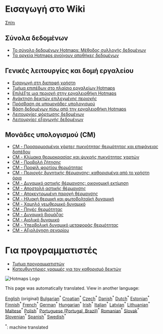 <h1> Εισαγωγή στο Wiki </h1><p> <a href="Home">Σπίτι</a> </p><h2> Σύνολα δεδομένων </h2><ul><li> <a href="Hotmaps-data-set-method-of-data-collection">Το σύνολο δεδομένων Hotmaps: Μέθοδος συλλογής δεδομένων</a> </li><li> <a href="Hotmaps-open-data-repositories">Τα αρχεία Hotmaps ανοίγουν αποθήκες δεδομένων</a> </li></ul><h2> Γενικές λειτουργίες και δομή εργαλείου </h2><ul><li> <a href="Introduction-to-user-interface">Εισαγωγή στη διεπαφή χρήστη</a> </li><li> <a href="Layers-section-in-the-Hotmaps-toolbox">Τμήμα επιπέδων στο πλαίσιο εργαλείων Hotmaps</a> </li><li> <a href="Select-a-region-in-the-Hotmaps-toolbox">Επιλέξτε μια περιοχή στην εργαλειοθήκη Hotmaps</a> </li><li> <a href="Retrieve-indicators-of-a-selected-area">Ανάκτηση δεικτών επιλεγμένης περιοχής</a> </li><li> <a href="Access-to-calculation-modules">Πρόσβαση σε υπομονάδες υπολογισμού</a> </li><li> <a href="Database-behind-the-Hotmaps-toolbox">Βάση δεδομένων πίσω από την εργαλειοθήκη Hotmaps</a> </li><li> <a href="Data-upload-functionalities">Λειτουργίες φόρτωσης δεδομένων</a> </li><li> <a href="Data-export-functionalities">Λειτουργίες εξαγωγής δεδομένων</a> </li></ul><h2> Μονάδες υπολογισμού (CM) </h2><ul><li> <a href="CM-Customized-heat-and-floor-area-density-maps">CM - Προσαρμοσμένοι χάρτες πυκνότητας θερμότητας και επιφάνειας δαπέδου</a> </li><li> <a href="CM-Scale-heat-and-cool-density-maps">CM - Κλίμακα θερμοκρασίας και ψυχρής πυκνότητας χαρτών</a> </li><li> <a href="CM-Demand-projection">CM - Προβολή ζήτησης</a> </li><li> <a href="CM-Heat-load-profiles">CM - Προφίλ φορτίου θερμότητας</a> </li><li> <a href="CM-District-heating-potential-areas-user-defined-thresholds">CM - Περιοχές δυνητικής θέρμανσης: καθορισμένα από το χρήστη όρια</a> </li><li> <a href="CM-District-heating-potential-economic-assessment">CM - Δυναμικό αστικής θέρμανσης: οικονομική εκτίμηση</a> </li><li> <a href="CM-District-heating-supply-dispatch">CM - Αποστολή αστικής θέρμανσης</a> </li><li> <a href="CM-Decentral-heating-supply">CM - Αποκεντρωμένη παροχή θέρμανσης</a> </li><li> <a href="CM-Solar-thermal-and-PV-potential">CM - Ηλιακή θερμική και φωτοβολταϊκή δυναμική</a> </li><li> <a href="CM-Shallow-geothermal-potential">CM - Χαμηλό γεωθερμικό δυναμικό</a> </li><li> <a href="CM-Heat-source-potential">CM - Πηγές θερμότητας</a> </li><li> <a href="CM-Biomass-potential">CM - Δυναμικό βιομάζας</a> </li><li> <a href="CM-Wind-potential">CM - Αιολικό δυναμικό</a> </li><li> <a href="CM-Excess-heat-transport-potential">CM - Υπερβολική δυναμικό μεταφοράς θερμότητας</a> </li><li> <a href="CM-Scenario-assessment">CM - Αξιολόγηση σεναρίου</a> </li></ul><h1> Για προγραμματιστές </h1><ul><li> <a href="Developers">Τμήμα προγραμματιστών</a> </li><li> <a href="Guidelines-for-defining-indicators">Κατευθυντήριες γραμμές για τον καθορισμό δεικτών</a> </li></ul><p><img alt="Hotmaps Logo" src="https://www.hotmaps-project.eu/wp-content/uploads/2017/02/logo.svg"/></p>

This page was automatically translated. View in another language:

[English](../en/_Sidebar.md) (original) [Bulgarian](../bg/_Sidebar.md)<sup>\*</sup> [Croatian](../hr/_Sidebar.md)<sup>\*</sup> [Czech](../cs/_Sidebar.md)<sup>\*</sup> [Danish](../da/_Sidebar.md)<sup>\*</sup> [Dutch](../nl/_Sidebar.md)<sup>\*</sup> [Estonian](../et/_Sidebar.md)<sup>\*</sup> [Finnish](../fi/_Sidebar.md)<sup>\*</sup> [French](../fr/_Sidebar.md)<sup>\*</sup> [German](../de/_Sidebar.md)<sup>\*</sup>  [Hungarian](../hu/_Sidebar.md)<sup>\*</sup> [Irish](../ga/_Sidebar.md)<sup>\*</sup> [Italian](../it/_Sidebar.md)<sup>\*</sup> [Latvian](../lv/_Sidebar.md)<sup>\*</sup> [Lithuanian](../lt/_Sidebar.md)<sup>\*</sup> [Maltese](../mt/_Sidebar.md)<sup>\*</sup> [Polish](../pl/_Sidebar.md)<sup>\*</sup> [Portuguese (Portugal, Brazil)](../pt/_Sidebar.md)<sup>\*</sup> [Romanian](../ro/_Sidebar.md)<sup>\*</sup> [Slovak](../sk/_Sidebar.md)<sup>\*</sup> [Slovenian](../sl/_Sidebar.md)<sup>\*</sup> [Spanish](../es/_Sidebar.md)<sup>\*</sup> [Swedish](../sv/_Sidebar.md)<sup>\*</sup> 

<sup>\*</sup>: machine translated
